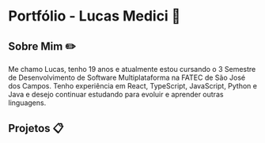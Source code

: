 # Portfólio - Lucas Medici 📁

<h2>Sobre Mim ✏️</h2>
Me chamo Lucas, tenho 19 anos e atualmente estou cursando o 3 Semestre de Desenvolvimento de Software Multiplataforma na FATEC de São José dos Campos. Tenho experiência em React, TypeScript, JavaScript, Python e Java e desejo continuar estudando para evoluir e aprender outras linguagens.

##
<h2>Projetos 📋</h2>
